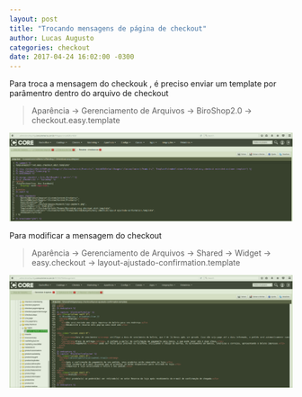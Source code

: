 ```yaml
---
layout: post
title: "Trocando mensagens de página de checkout"
author: Lucas Augusto
categories: checkout
date: 2017-04-24 16:02:00 -0300
---
```


Para troca a mensagem do checkouk , é preciso enviar um template por parâmentro dentro do arquivo de checkout
> Aparência -> Gerenciamento de Arquivos -> BiroShop2.0 -> checkout.easy.template

![Template checkout](/assets/images/checkout.easy.template.png "Template checkout")

Para modificar a mensagem do checkout
> Aparência -> Gerenciamento de Arquivos -> Shared -> Widget -> easy.checkout -> layout-ajustado-confirmation.template

![Template de confirmação do checkout](/assets/images/layout-ajustado-confirmation.png "Template de confirmação do checkout")